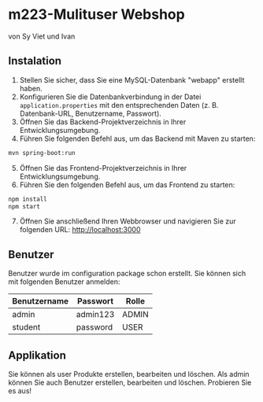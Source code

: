
# m223-Mulituser Webshop

von Sy Viet und Ivan
## Instalation

1. Stellen Sie sicher, dass Sie eine MySQL-Datenbank "webapp" erstellt haben.
2. Konfigurieren Sie die Datenbankverbindung in der Datei `application.properties` mit den entsprechenden Daten (z. B. Datenbank-URL, Benutzername, Passwort).
3. Öffnen Sie das Backend-Projektverzeichnis in Ihrer Entwicklungsumgebung.
4. Führen Sie folgenden Befehl aus, um das Backend mit Maven zu starten:

```sh
mvn spring-boot:run
```
5. Öffnen Sie das Frontend-Projektverzeichnis in Ihrer Entwicklungsumgebung.
6. Führen Sie den folgenden Befehl aus, um das Frontend zu starten:
```sh
npm install
npm start
```
7. Öffnen Sie anschließend Ihren Webbrowser und navigieren Sie zur folgenden URL: [http://localhost:3000](http://localhost:3000)


## Benutzer
Benutzer wurde im configuration package  schon erstellt. Sie können sich mit folgenden Benutzer anmelden:

| Benutzername | Passwort | Rolle |
|--------------|----------| ----- |
| admin        | admin123 | ADMIN |
| student      | password | USER  |

## Applikation
Sie können als user Produkte erstellen, bearbeiten und löschen. Als admin können Sie auch Benutzer erstellen, bearbeiten und löschen.
Probieren Sie es aus!

